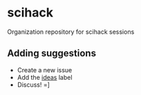 # scihack
Organization repository for scihack sessions

## Adding suggestions

- Create a new issue
- Add the [ideas][1] label
- Discuss! =]

[1]: https://github.com/dib-lab/scihack/labels/ideas
